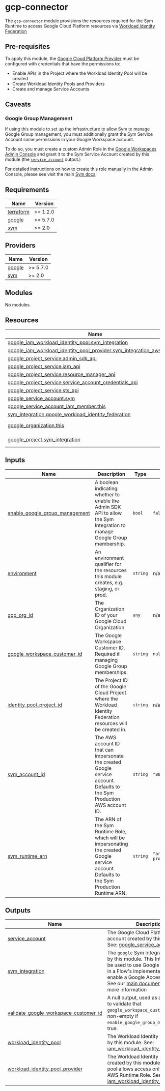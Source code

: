 # gcp-connector

The `gcp-connector` module provisions the resources required for the Sym Runtime to access Google Cloud Platform 
resources via [Workload Identity Federation](https://cloud.google.com/iam/docs/workload-identity-federation)

## Pre-requisites
To apply this module, the [Google Cloud Platform Provider](https://registry.terraform.io/providers/hashicorp/google/latest/docs) 
must be configured with credentials that have the permissions to:
  - Enable APIs in the Project where the Workload Identity Pool will be created
  - Create Workload Identity Pools and Providers
  - Create and manage Service Accounts

## Caveats
### Google Group Management
If using this module to set up the infrastructure to allow Sym to manage Google Group management, you must additionally
grant the Sym Service Account some permissions in your Google Workspace account.

To do so, you must create a custom Admin Role in the [Google Workspaces Admin Console](https://admin.google.com/ac/roles)
and grant it to the Sym Service Account created by this module (the [`service_account`](#output\_service\_account) output.)

For detailed instructions on how to create this role manually in the Admin Console, please see visit the main 
[Sym docs](https://docs.symops.com/docs/google).

<!-- BEGINNING OF PRE-COMMIT-TERRAFORM DOCS HOOK -->
## Requirements

| Name | Version |
|------|---------|
| <a name="requirement_terraform"></a> [terraform](#requirement\_terraform) | >= 1.2.0 |
| <a name="requirement_google"></a> [google](#requirement\_google) | >= 5.7.0 |
| <a name="requirement_sym"></a> [sym](#requirement\_sym) | >= 2.0 |

## Providers

| Name | Version |
|------|---------|
| <a name="provider_google"></a> [google](#provider\_google) | >= 5.7.0 |
| <a name="provider_sym"></a> [sym](#provider\_sym) | >= 2.0 |

## Modules

No modules.

## Resources

| Name | Type |
|------|------|
| [google_iam_workload_identity_pool.sym_integration](https://registry.terraform.io/providers/hashicorp/google/latest/docs/resources/iam_workload_identity_pool) | resource |
| [google_iam_workload_identity_pool_provider.sym_integration_aws_provider](https://registry.terraform.io/providers/hashicorp/google/latest/docs/resources/iam_workload_identity_pool_provider) | resource |
| [google_project_service.admin_sdk_api](https://registry.terraform.io/providers/hashicorp/google/latest/docs/resources/project_service) | resource |
| [google_project_service.iam_api](https://registry.terraform.io/providers/hashicorp/google/latest/docs/resources/project_service) | resource |
| [google_project_service.resource_manager_api](https://registry.terraform.io/providers/hashicorp/google/latest/docs/resources/project_service) | resource |
| [google_project_service.service_account_credentials_api](https://registry.terraform.io/providers/hashicorp/google/latest/docs/resources/project_service) | resource |
| [google_project_service.sts_api](https://registry.terraform.io/providers/hashicorp/google/latest/docs/resources/project_service) | resource |
| [google_service_account.sym](https://registry.terraform.io/providers/hashicorp/google/latest/docs/resources/service_account) | resource |
| [google_service_account_iam_member.this](https://registry.terraform.io/providers/hashicorp/google/latest/docs/resources/service_account_iam_member) | resource |
| [sym_integration.google_workload_identity_federation](https://registry.terraform.io/providers/symopsio/sym/latest/docs/resources/integration) | resource |
| [google_organization.this](https://registry.terraform.io/providers/hashicorp/google/latest/docs/data-sources/organization) | data source |
| [google_project.sym_integration](https://registry.terraform.io/providers/hashicorp/google/latest/docs/data-sources/project) | data source |

## Inputs

| Name | Description | Type | Default | Required |
|------|-------------|------|---------|:--------:|
| <a name="input_enable_google_group_management"></a> [enable\_google\_group\_management](#input\_enable\_google\_group\_management) | A boolean indicating whether to enable the Admin SDK API to allow the Sym Integration to manage Google Group membership. | `bool` | `false` | no |
| <a name="input_environment"></a> [environment](#input\_environment) | An environment qualifier for the resources this module creates, e.g. staging, or prod. | `string` | n/a | yes |
| <a name="input_gcp_org_id"></a> [gcp\_org\_id](#input\_gcp\_org\_id) | The Organization ID of your Google Cloud Organization | `any` | n/a | yes |
| <a name="input_google_workspace_customer_id"></a> [google\_workspace\_customer\_id](#input\_google\_workspace\_customer\_id) | The Google Workspace Customer ID. Required if managing Google Group memberships. | `string` | `null` | no |
| <a name="input_identity_pool_project_id"></a> [identity\_pool\_project\_id](#input\_identity\_pool\_project\_id) | The Project ID of the Google Cloud Project where the Workload Identity Federation resources will be created in. | `string` | n/a | yes |
| <a name="input_sym_account_id"></a> [sym\_account\_id](#input\_sym\_account\_id) | The AWS account ID that can impersonate the created Google service account. Defaults to the Sym Production AWS account ID. | `string` | `"803477428605"` | no |
| <a name="input_sym_runtime_arn"></a> [sym\_runtime\_arn](#input\_sym\_runtime\_arn) | The ARN of the Sym Runtime Role, which will be impersonating the created Google service account. Defaults to the Sym Production Runtime ARN. | `string` | `"arn:aws:iam::803477428605:role/phoenix-prod-runtime"` | no |

## Outputs

| Name | Description |
|------|-------------|
| <a name="output_service_account"></a> [service\_account](#output\_service\_account) | The Google Cloud Platform service account created by this module. See: [google\_service\_account](https://registry.terraform.io/providers/hashicorp/google/latest/docs/resources/google_service_account) |
| <a name="output_sym_integration"></a> [sym\_integration](#output\_sym\_integration) | The `google` Sym Integration created by this module. This Integration may be used to use Google SDK methods in a Flow's implementation, or enable a Google Access Strategy. See our [main documentation](https://docs.symops.com/docs/google) for more information |
| <a name="output_validate_google_workspace_customer_id"></a> [validate\_google\_workspace\_customer\_id](#output\_validate\_google\_workspace\_customer\_id) | A null output, used as a workaround to validate that `google_workspace_customer_id` is non-empty if `enable_google_group_management` is true. |
| <a name="output_workload_identity_pool"></a> [workload\_identity\_pool](#output\_workload\_identity\_pool) | The Workload Identity Pool created by this module. See: [iam\_workload\_identity\_pool](https://registry.terraform.io/providers/hashicorp/google/latest/docs/resources/iam_workload_identity_pool) |
| <a name="output_workload_identity_pool_provider"></a> [workload\_identity\_pool\_provider](#output\_workload\_identity\_pool\_provider) | The Workload Identity Pool Provider created by this module. The identity pool allows access only to the Sym AWS Runtime Role. See: [iam\_workload\_identity\_pool\_provider](https://registry.terraform.io/providers/hashicorp/google/latest/docs/resources/iam_workload_identity_pool_provider) |
<!-- END OF PRE-COMMIT-TERRAFORM DOCS HOOK -->

